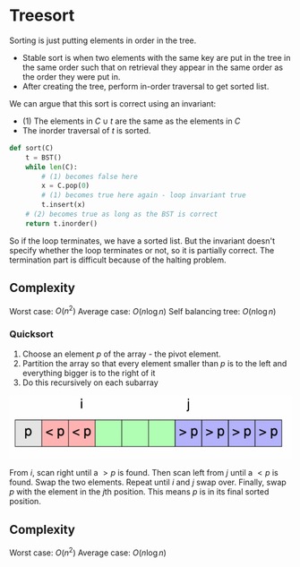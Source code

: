 # Treesort

Sorting is just putting elements in order in the tree.
- Stable sort is when two elements with the same key are put in the tree in the same order such that on retrieval they appear in the same order as the order they were put in.
- After creating the tree, perform in-order traversal to get sorted list.

We can argue that this sort is correct using an invariant:
- (1) The elements in $C \cup t$ are the same as the elements in $C$
- The inorder traversal of $t$ is sorted. 

```python
def sort(C)
    t = BST()
    while len(C):
        # (1) becomes false here
        x = C.pop(0)
        # (1) becomes true here again - loop invariant true
        t.insert(x)
    # (2) becomes true as long as the BST is correct
    return t.inorder()
```

So if the loop terminates, we have a sorted list. But the invariant doesn't specify whether the loop terminates or not, so it is partially correct. The termination part is difficult because of the halting problem.

## Complexity 

Worst case: $O(n^2)$
Average case: $O(n\log n)$
Self balancing tree: $O(n\log n)$

### Quicksort

1. Choose an element $p$ of the array - the pivot element.
2. Partition the array so that every element smaller than $p$ is to the left and everything bigger is to the right of it
3. Do this recursively on each subarray


![](assets/2025-04-28-16-17-52.png)

From $i$, scan right until a $>p$ is found. Then scan left from $j$ until a $<p$ is found. Swap the two elements. Repeat until $i$ and $j$ swap over. Finally, swap $p$ with the element in the $j$th position. This means $p$ is in its final sorted position. 

## Complexity 

Worst case: $O(n^2)$
Average case: $O(n\log n)$